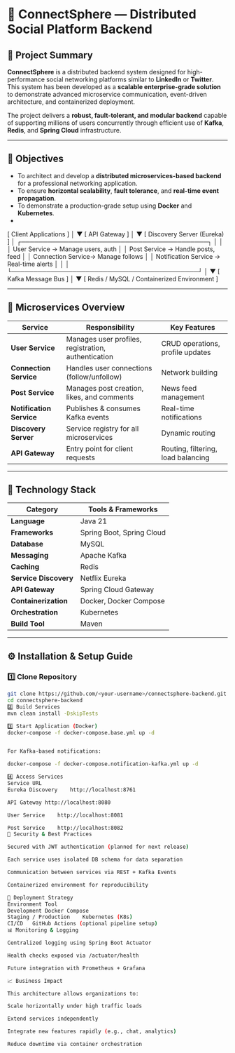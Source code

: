 # 🚀 ConnectSphere — Distributed Social Platform Backend

## 📄 Project Summary

**ConnectSphere** is a distributed backend system designed for high-performance social networking platforms similar to **LinkedIn** or **Twitter**.  
This system has been developed as a **scalable enterprise-grade solution** to demonstrate advanced microservice communication, event-driven architecture, and containerized deployment.

The project delivers a **robust, fault-tolerant, and modular backend** capable of supporting millions of users concurrently through efficient use of **Kafka**, **Redis**, and **Spring Cloud** infrastructure.

---

## 🎯 Objectives

- To architect and develop a **distributed microservices-based backend** for a professional networking application.  
- To ensure **horizontal scalability**, **fault tolerance**, and **real-time event propagation**.  
- To demonstrate a production-grade setup using **Docker** and **Kubernetes**.
- 
[ Client Applications ]
│
▼
[ API Gateway ]
│
▼
[ Discovery Server (Eureka) ]
│
┌───────────────────────────────────────────┐
│ │
│ User Service → Manage users, auth │
│ Post Service → Handle posts, feed │
│ Connection Service→ Manage follows │
│ Notification Service → Real-time alerts │
│ │
└───────────────────────────────────────────┘
│
▼
[ Kafka Message Bus ]
│
▼
[ Redis / MySQL / Containerized Environment ]


---

## 🧱 Microservices Overview

| Service | Responsibility | Key Features |
|----------|----------------|---------------|
| **User Service** | Manages user profiles, registration, authentication | CRUD operations, profile updates |
| **Connection Service** | Handles user connections (follow/unfollow) | Network building |
| **Post Service** | Manages post creation, likes, and comments | News feed management |
| **Notification Service** | Publishes & consumes Kafka events | Real-time notifications |
| **Discovery Server** | Service registry for all microservices | Dynamic routing |
| **API Gateway** | Entry point for client requests | Routing, filtering, load balancing |

---

## 🧠 Technology Stack

| Category | Tools & Frameworks |
|-----------|--------------------|
| **Language** | Java 21 |
| **Frameworks** | Spring Boot, Spring Cloud |
| **Database** | MySQL |
| **Messaging** | Apache Kafka |
| **Caching** | Redis |
| **Service Discovery** | Netflix Eureka |
| **API Gateway** | Spring Cloud Gateway |
| **Containerization** | Docker, Docker Compose |
| **Orchestration** | Kubernetes |
| **Build Tool** | Maven |

---

## ⚙️ Installation & Setup Guide

### 1️⃣ Clone Repository
```bash
git clone https://github.com/<your-username>/connectsphere-backend.git
cd connectsphere-backend
2️⃣ Build Services
mvn clean install -DskipTests

3️⃣ Start Application (Docker)
docker-compose -f docker-compose.base.yml up -d


For Kafka-based notifications:

docker-compose -f docker-compose.notification-kafka.yml up -d

4️⃣ Access Services
Service	URL
Eureka Discovery	http://localhost:8761

API Gateway	http://localhost:8080

User Service	http://localhost:8081

Post Service	http://localhost:8082
🔐 Security & Best Practices

Secured with JWT authentication (planned for next release)

Each service uses isolated DB schema for data separation

Communication between services via REST + Kafka Events

Containerized environment for reproducibility

🧾 Deployment Strategy
Environment	Tool
Development	Docker Compose
Staging / Production	Kubernetes (K8s)
CI/CD	GitHub Actions (optional pipeline setup)
📊 Monitoring & Logging

Centralized logging using Spring Boot Actuator

Health checks exposed via /actuator/health

Future integration with Prometheus + Grafana

📈 Business Impact

This architecture allows organizations to:

Scale horizontally under high traffic loads

Extend services independently

Integrate new features rapidly (e.g., chat, analytics)

Reduce downtime via container orchestration
